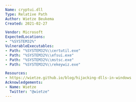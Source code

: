 ```yaml
---
Name: cryptui.dll
Type: Relative Path
Author: Wietze Beukema
Created: 2021-02-27

Vendor: Microsoft
ExpectedLocations:
- "%SYSTEM32%"
VulnerableExecutables:
- Path: "%SYSTEM32%\\certutil.exe"
- Path: "%SYSTEM32%\\efsui.exe"
- Path: "%SYSTEM32%\\mstsc.exe"
- Path: "%SYSTEM32%\\rekeywiz.exe"

Resources:
- https://wietze.github.io/blog/hijacking-dlls-in-windows
Acknowledgements:
- Name: Wietze
  Twitter: "@wietze"
---
```

